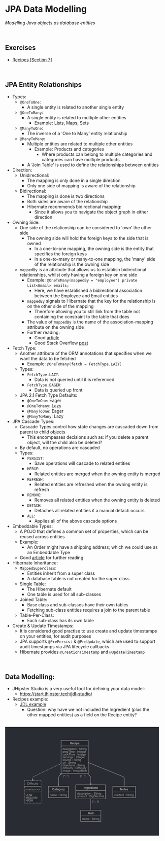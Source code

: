 # JPA Data Modelling
*Modelling Java objects as database entities*

<br>

## Exercises
* [Recipes [Section 7]](../07-spring-mvc-web-dev/exercises/recipes)

<br>

## JPA Entity Relationships
* Types:
    * `@OneToOne`:
        * A single entity is related to another single entity
    * `@OneToMany`:
        * A single entity is related to multiple other entities
            * Example: Lists, Maps, Sets
    * `@ManyToOne`:
        * The inverse of a 'One to Many' entity relationship
    * `@ManyToMany`:
        * Multiple entities are related to multiple other entities
            * Example: Products and categories
                * Where products can belong to multiple categories and categories can have multiple products
        * A 'Join Table' is used to define the relationships between entities
* Direction:
    * Unidirectional:
        * The mapping is only done in a single direction
        * Only one side of mapping is aware of the relationship
    * Bidirectional:
        * The mapping is done is two directions
        * Both sides are aware of the relationship
        * Hibernate recommends bidirectional mapping:
            * Since it allows you to navigate the object graph in either direction
* Owning Side:
    * One side of the relationship can be considered to 'own' the other side
        * The owning side will hold the foreign keys to the side that is owned
            * In a one-to-one mapping, the owning side is the entity that specifies the foreign keys
            * In a one-to-many or many-to-one mapping, the 'many' side of the relationship is the owning side
    * `mappedBy` is an attribute that allows us to establish bidirectional relationships, whilst only having a foreign key on one side
        * Example: `@OneToMany(mappedBy = "employee") private List<Email> emails;`
            * Here, we have established a bidirectional association between the Employee and Email entities
        * `mappedBy` signals to Hibernate that the key for the relationship is on the other side of the mapping
            * Therefore allowing you to still link from the table not containing the constraint to the table that does
        * The value of `mappedBy` is the name of the association-mapping attribute on the owning side
        * Further reading:
            * Good [article](https://www.baeldung.com/jpa-joincolumn-vs-mappedby)
            * Good Stack Overflow [post](https://stackoverflow.com/questions/9108224/can-someone-explain-mappedby-in-jpa-and-hibernate)
* Fetch Type:
    * Another attribute of the ORM annotations that specifies when we want the data to be fetched
        * Example: `@OneToMany(fetch = FetchType.LAZY)`
    * Types:
        * `FetchType.LAZY`:
            * Data is not queried until it is referenced
        * `FetchType.EAGER`:
            * Data is queried up front
    * JPA 2.1 Fetch Type Defaults:
        * `@OneToOne`: Eager
        * `@OneToMany`: Lazy
        * `@ManyToOne`: Eager
        * `@ManyToMany`: Lazy
* JPA Cascade Types:
    * Cascade Types control how state changes are cascaded down from parent to child objects
        * This encompasses decisions such as: if you delete a parent object, will the child also be deleted?
    * By default, no operations are cascaded
    * Types:
        * `PERSIST`:
            * Save operations will cascade to related entities
        * `MERGE`:
            * Related entities are merged when the owning entity is merged
        * `REFRESH`:
            * Related entities are refreshed when the owning entity is refresh
        * `REMOVE`:
            * Removes all related entities when the owning entity is deleted
        * `DETACH`:
            * Detaches all related entities if a manual detach occurs
        * `ALL`:
            * Applies all of the above cascade options
* Embeddable Types:
    * A POJO that defines a common set of properties, which can be reused across entities
    * Example:
        * An Order might have a shipping address; which we could use as an Embeddable Type
    * Good [article](https://www.baeldung.com/jpa-embedded-embeddable) for further reading
* Hibernate Inheritance:
    * `MappedSuperclass`:
        * Entities inherit from a super class
        * A database table is not created for the super class
    * Single Table:
        * The Hibernate default
        * One table is used for all sub-classes
    * Joined Table:
        * Base class and sub-classes have their own tables
        * Fetching sub-class entities requires a join to the parent table
    * Table-Per-Class:
        * Each sub-class has its own table
* Create & Update Timestamps:
    * It is considered good practise to use create and update timestamps on your entities, for audit purposes
    * JPA supports `@PrePersist` & `@PreUpdate`, which are used to support audit timestamps via JPA lifecycle callbacks
    * Hibernate provides `@CreationTimestamp` and `@UpdateTimestamp`

<br>

## Data Modelling:
* JHipster Studio is a very useful tool for defining your data model:
    * https://start.jhipster.tech/jdl-studio/
* Recipes example:
    * [JDL example](./res/recipes-jdl-data-model.jdl)
        * Question: why have we not included the Ingredient (plus the other mapped entities) as a field on the Recipe entity?

<br>

<img src="./res/recipes-jdl-data-model.png" width="500">

<br>
<br>
